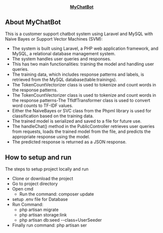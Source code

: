 <h4 align="center"><a href="https://laravel.com" target="_blank">MyChatBot</a></h4>

## About MyChatBot

This is a customer support chatbot system using Laravel and MySQL with Naive Bayes or Support Vector Machines (SVM):


<ul>
    <li>The system is built using Laravel, a PHP web application framework, and MySQL, a relational database management system.</li>
    <li>The system handles user queries and responses.</li>
    <li>This has two main functionalities: training the model and handling user queries.</li>
    <li>The training data, which includes response patterns and labels, is retrieved from the MySQL database(table:trainings).</li>
    <li>The TokenCountVectorizer class is used to tokenize and count words in the response patterns.</li>
    <li>The TokenCountVectorizer class is used to tokenize and count words in the response patterns-The TfIdfTransformer class is used to convert word counts to TF-IDF values.</li>
    <li>Either the NaiveBayes or SVC class from the Phpml library is used for classification based on the training data.</li>
    <li>The trained model is serialized and saved to a file for future use.</li>
    <li>The handleChat() method in the PublicController retrieves user queries from requests, loads the trained model from the file, and predicts the appropriate response using the model.</li>
    <li>The predicted response is returned as a JSON response.</li>
    
</ul>


## How to setup and run
The steps to setup project locally and run

<ul>
    <li>Clone or download the project</li>
    <li>Go to project directory</li>
    <li>
        Open cmd
        <ul>
            <li>Run the command: composer update</li>
        </ul>
    </li>
    <li>setup .env file for Database</li>
    <li>Run Command:
        <ul>
            <li>php artisan migrate</li>
            <li>php artisan storage:link</li>
            <li>php artisan db:seed --class=UserSeeder</li>
        </ul>
    </li>
    <li>Finally run command: php artisan ser</li>
</ul>
